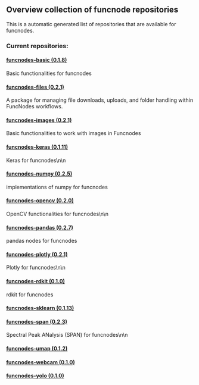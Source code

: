 ## Overview collection of funcnode repositories

This is a automatic generated list of repositories that are available for funcnodes.

### Current repositories:


#### [funcnodes-basic (0.1.8)](https://github.com/Linkdlab/funcnodes_basic)

Basic functionalities for funcnodes


#### [funcnodes-files (0.2.1)](https://github.com/Linkdlab/funcnodes_files)

A package for managing file downloads, uploads, and folder handling within FuncNodes workflows.


#### [funcnodes-images (0.2.1)](https://github.com/Linkdlab/funcnodes_images)

Basic functionalities to work with images in Funcnodes


#### [funcnodes-keras (0.1.11)]()

Keras for funcnodes\n\n


#### [funcnodes-numpy (0.2.5)](https://github.com/Linkdlab/funcnodes_numpy)

implementations of numpy for funcnodes


#### [funcnodes-opencv (0.2.0)]()

OpenCV functionalities for funcnodes\n\n


#### [funcnodes-pandas (0.2.7)](https://github.com/Linkdlab/funcnodes_pandas)

pandas nodes for funcnodes


#### [funcnodes-plotly (0.2.1)](https://github.com/JulianKimmig/funcnodes_plotly)

Plotly for funcnodes\n\n


#### [funcnodes-rdkit (0.1.0)]()

rdkit for funcnodes


#### [funcnodes-sklearn (0.1.13)](https://linkdlab.de/)




#### [funcnodes-span (0.2.3)](https://linkdlab.de/)

Spectral Peak ANalysis (SPAN) for funcnodes\n\n


#### [funcnodes-umap (0.1.2)]()




#### [funcnodes-webcam (0.1.0)]()




#### [funcnodes-yolo (0.1.0)]()




